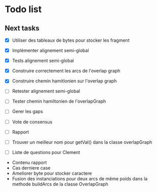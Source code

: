 Todo list
====

## Next tasks

- [x] Utiliser des tableaux de bytes pour stocker les fragment
- [x] Implémenter alignement semi-global
- [x] Tests alignement semi-global
- [x] Construire correctement les arcs de l'overlap graph
- [x] Construire chemin hamitlonien sur l'overlap graph
- [ ] Retester alignement semi-global
- [ ] Tester chemin hamiltonien de l'overlapGraph
- [ ] Gerer les gaps
- [ ] Vote de consensus
- [ ] Rapport
- [ ] Trouver un meilleur nom pour getVal() dans la classe overlapGraph

- [ ] Liste de questions pour Clement

- Contenu rapport
- Cas derniere case
- Ameliorer byte pour stocker caractere
- Fusion des instanciations pour deux arcs de même poids dans la methode buildArcs de la classe OverlapGraph 
